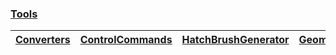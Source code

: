 ### [Tools](https://github.com/ghost1372/HandyControl/wiki/Tools)
| [Converters](https://github.com/ghost1372/HandyControl/wiki/Converters) | [ControlCommands](https://github.com/ghost1372/HandyControl/wiki/ControlCommands) | [HatchBrushGenerator](https://github.com/ghost1372/HandyControl/wiki/HatchBrushGenerator) | [GeometryAnimation](https://github.com/ghost1372/HandyControl/wiki/GeometryAnimation) |
| ---------- | -------------- | ---------- | --------- |
